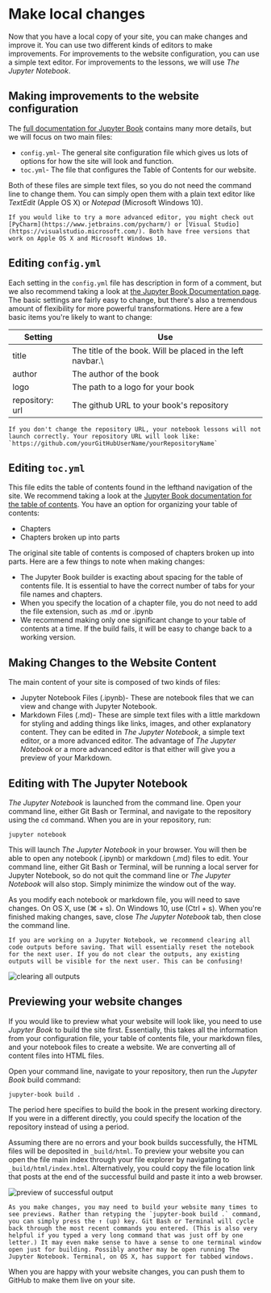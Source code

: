 # Make local changes
Now that you have a local copy of your site, you can make changes and improve it. You can use two different kinds of editors to make improvements. For improvements to the website configuration, you can use a simple text editor. For improvements to the lessons, we will use *The Jupyter Notebook*.

## Making improvements to the website configuration

The [full documentation for Jupyter Book](https://jupyterbook.org/intro.html) contains many more details, but we will focus on two main files:
* `config.yml`- The general site configuration file which gives us lots of options for how the site will look and function.
* `toc.yml`- The file that configures the Table of Contents for our website.

Both of these files are simple text files, so you do not need the command line to change them. You can simply open them with a plain text editor like *TextEdit* (Apple OS X) or *Notepad* (Microsoft Windows 10). 
```{note}
If you would like to try a more advanced editor, you might check out [PyCharm](https://www.jetbrains.com/pycharm/) or [Visual Studio](https://visualstudio.microsoft.com/). Both have free versions that work on Apple OS X and Microsoft Windows 10.
```

## Editing `config.yml`

Each setting in the `config.yml` file has description in form of a comment, but we also recommend taking a look at [the Jupyter Book Documentation page](https://jupyterbook.org/customize/config.html). The basic settings are fairly easy to change, but there's also a tremendous amount of flexibility for more powerful transformations. Here are a few basic items you're likely to want to change:

|Setting|Use|
|---|---|
|title|The title of the book. Will be placed in the left navbar.\
|author|The author of the book|
|logo|The path to a logo for your book|
|repository: url| The github URL to your book's repository|

```{warning}
If you don't change the repository URL, your notebook lessons will not launch correctly. Your repository URL will look like:
`https://github.com/yourGitHubUserName/yourRepositoryName`
```
## Editing `toc.yml`

This file edits the table of contents found in the lefthand navigation of the site. We recommend taking a look at the [Jupyter Book documentation for the table of contents](https://jupyterbook.org/customize/toc.html). You have an option for organizing your table of contents:

* Chapters
* Chapters broken up into parts

The original site table of contents is composed of chapters broken up into parts. Here are a few things to note when making changes:

* The Jupyter Book builder is exacting about spacing for the table of contents file. It is essential to have the correct number of tabs for your file names and chapters.
* When you specify the location of a chapter file, you do not need to add the file extension, such as .md or .ipynb
* We recommend making only one significant change to your table of contents at a time. If the build fails, it will be easy to change back to a working version.

## Making Changes to the Website Content

The main content of your site is composed of two kinds of files:
* Jupyter Notebook Files (.ipynb)- These are notebook files that we can view and change with Jupyter Notebook. 
* Markdown Files (.md)- These are simple text files with a little markdown for styling and adding things like links, images, and other explanatory content. They can be edited in *The Jupyter Notebook*, a simple text editor, or a more advanced editor. The advantage of *The Jupyter Notebook* or a more advanced editor is that either will give you a preview of your Markdown.

## Editing with The Jupyter Notebook

*The Jupyter Notebook* is launched from the command line. Open your command line, either Git Bash or Terminal, and navigate to the repository using the `cd` command. When you are in your repository, run:
```
jupyter notebook
```
This will launch *The Jupyter Notebook* in your browser. You will then be able to open any notebook (.ipynb) or markdown (.md) files to edit. Your command line, either Git Bash or Terminal, will be running a local server for Jupyter Notebook, so do not quit the command line or *The Jupyter Notebook* will also stop. Simply minimize the window out of the way.

As you modify each notebook or markdown file, you will need to save changes. On OS X, use (⌘ + s). On Windows 10, use (Ctrl + s). When you're finished making changes, save, close *The Jupyter Notebook* tab, then close the command line. 

```{note}
If you are working on a Jupyter Notebook, we recommend clearing all code outputs before saving. That will essentially reset the notebook for the next user. If you do not clear the outputs, any existing outputs will be visible for the next user. This can be confusing!
```
![clearing all outputs](https://ithaka-labs.s3.amazonaws.com/static-files/images/tdm/tdmdocs/clear_output.gif)

## Previewing your website changes

If you would like to preview what your website will look like, you need to use *Jupyter Book* to build the site first. Essentially, this takes all the information from your configuration file, your table of contents file, your markdown files, and your notebook files to create a website. We are converting all of content files into HTML files.

Open your command line, navigate to your repository, then run the *Jupyter Book* build command:

```
jupyter-book build .
```
The period here specifies to build the book in the present working directory. If you were in a different directly, you could specify the location of the repository instead of using a period.

Assuming there are no errors and your book builds successfully, the HTML files will be deposited in `_build/html`. To preview your website you can open the file main index through your file explorer by navigating to `_build/html/index.html`. Alternatively, you could copy the file location link that posts at the end of the successful build and paste it into a web browser.

![preview of successful output](https://ithaka-labs.s3.amazonaws.com/static-files/images/tdm/tdmdocs/jupyter-book-output.png)

```{note}
As you make changes, you may need to build your website many times to see previews. Rather than retyping the `jupyter-book build .` command, you can simply press the ↑ (up) key. Git Bash or Terminal will cycle back through the most recent commands you entered. (This is also very helpful if you typed a very long command that was just off by one letter.) It may even make sense to have a sense to one terminal window open just for building. Possibly another may be open running The Jupyter Notebook. Terminal, on OS X, has support for tabbed windows.
```

When you are happy with your website changes, you can push them to GitHub to make them live on your site.



